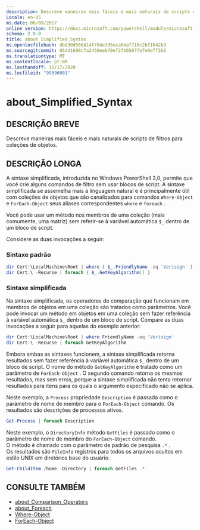 ```yaml
---
description: Descreve maneiras mais fáceis e mais naturais de scripts de filtros para coleções de objetos.
Locale: en-US
ms.date: 06/09/2017
online version: https://docs.microsoft.com/powershell/module/microsoft.powershell.core/about/about_simplified_syntax?view=powershell-7.2&WT.mc_id=ps-gethelp
schema: 2.0.0
title: about_Simplified_Syntax
ms.openlocfilehash: dbd30d566414f784e7d5eca04af716c2bf1642b9
ms.sourcegitcommit: 95d41698c7a2450eeb70ef2fb6507fe7e6eff3b6
ms.translationtype: MT
ms.contentlocale: pt-BR
ms.lasthandoff: 11/17/2020
ms.locfileid: "99596001"
---
```

# <a name="about_simplified_syntax"></a>about_Simplified_Syntax

## <a name="short-description"></a>DESCRIÇÃO BREVE
Descreve maneiras mais fáceis e mais naturais de scripts de filtros para coleções de objetos.

## <a name="long-description"></a>DESCRIÇÃO LONGA

A sintaxe simplificada, introduzida no Windows PowerShell 3,0, permite que você crie alguns comandos de filtro sem usar blocos de script. A sintaxe simplificada se assemelha mais à linguagem natural e é principalmente útil com coleções de objetos que são canalizados para comandos `Where-Object` e `ForEach-Object` seus aliases correspondentes `where` e `foreach` .

Você pode usar um método nos membros de uma coleção (mais comumente, uma matriz) sem referir-se à variável automática `$_` dentro de um bloco de script.

Considere as duas invocações a seguir:

### <a name="standard-syntax"></a>Sintaxe padrão

```powershell
dir Cert:\LocalMachine\Root | where { $_.FriendlyName -eq 'Verisign' }
dir Cert:\ -Recurse | foreach { $_.GetKeyAlgorithm() }
```

### <a name="simplified-syntax"></a>Sintaxe simplificada

Na sintaxe simplificada, os operadores de comparação que funcionam em membros de objetos em uma coleção são tratados como parâmetros. Você pode invocar um método em objetos em uma coleção sem fazer referência à variável automática `$_` dentro de um bloco de script.
Compare as duas invocações a seguir para aquelas do exemplo anterior:

```powershell
dir Cert:\LocalMachine\Root | where FriendlyName -eq 'Verisign'
dir Cert:\ -Recurse | foreach GetKeyAlgorithm
```

Embora ambas as sintaxes funcionem, a sintaxe simplificada retorna resultados sem fazer referência à variável automática `$_` dentro de um bloco de script.
O nome do método `GetKeyAlgorithm` é tratado como um parâmetro de `ForEach-Object` .
O segundo comando retorna os mesmos resultados, mas sem erros, porque a sintaxe simplificada não tenta retornar resultados para itens para os quais o argumento especificado não se aplica.

Neste exemplo, a `Process` propriedade `Description` é passada como o parâmetro de nome de membro para o `ForEach-Object` comando. Os resultados são descrições de processos ativos.

```powershell
Get-Process | foreach Description
```

Neste exemplo, o `DirectoryInfo` método `GetFiles` é passado como o parâmetro de nome de membro do `ForEach-Object` comando.  
O método é chamado com o parâmetro de padrão de pesquisa `.*` .  
Os resultados são `FileInfo` registros para todos os arquivos ocultos em estilo UNIX em diretórios base do usuário. 

```powershell
Get-ChildItem /home -Directory | foreach GetFiles .*
```

## <a name="see-also"></a>CONSULTE TAMBÉM

- [about_Comparison_Operators](about_Comparison_Operators.md)
- [about_Foreach](about_Foreach.md)
- [Where-Object](xref:Microsoft.PowerShell.Core.Where-Object)
- [ForEach-Object](xref:Microsoft.PowerShell.Core.ForEach-Object)

